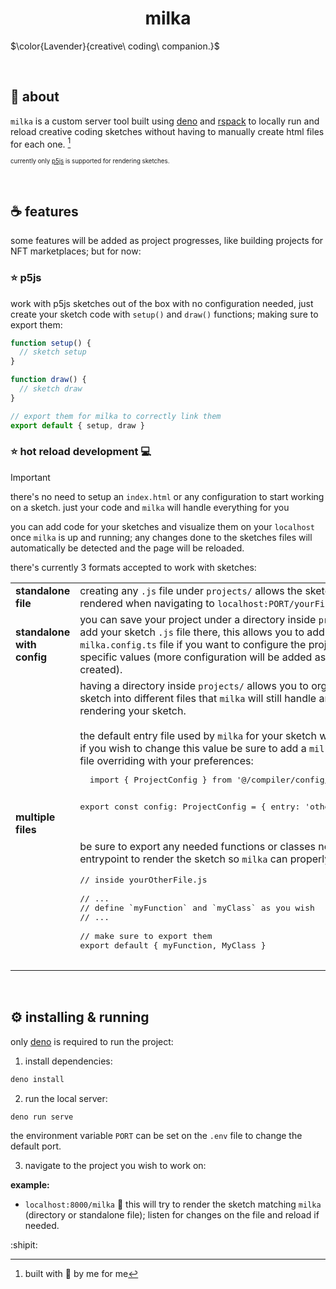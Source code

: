 <h1 align="center">milka</h1>

$\color{Lavender}{creative\ coding\ companion.}$

<br>
<h2>🐶 about</h2>

`milka` is a custom server tool built using [deno](https://deno.com/) and
[rspack](https://rspack.dev/) to locally run and reload creative coding sketches
without having to manually create html files for each one. [^1]

<sub><sup> currently only [p5js](https://p5js.org/) is supported for rendering
sketches. </sup></sub>

<br>
<h2>☕️ features</h2>

some features will be added as project progresses, like building projects for
NFT marketplaces; but for now:

### ⭐️ p5js

work with p5js sketches out of the box with no configuration needed, just create
your sketch code with `setup()` and `draw()` functions; making sure to export
them:

```javascript
function setup() {
  // sketch setup
}

function draw() {
  // sketch draw
}

// export them for milka to correctly link them
export default { setup, draw }
```

### ⭐️ hot reload development 💻

> [!IMPORTANT]
> there's no need to setup an `index.html` or any configuration to start working
> on a sketch. just your code and `milka` will handle everything for you

you can add code for your sketches and visualize them on your `localhost` once
`milka` is up and running; any changes done to the sketches files will
automatically be detected and the page will be reloaded.

there's currently 3 formats accepted to work with sketches:

<table>
<tr>
<td width="50%">
<strong>standalone file</strong>
</td>
<td width="50%">
creating any <code>.js</code> file under <code>projects/</code> allows the sketch to be rendered
  when navigating to <code>localhost:PORT/yourFile</code>.
</td>
</tr>
<tr>
<td width="50%">
<strong>standalone with config</strong>
</td>
<td width="50%">
you can save your project under a directory inside <code>projects/</code> and add your
  sketch <code>.js</code> file there, this allows you to add a <code>milka.config.ts</code> file if
  you want to configure the project with specific values (more configuration
  will be added as features are created).
</td>
</tr>
<tr>
<td width="50%">
<strong>multiple files</strong>
</td>
<td width="50%">
having a directory inside <code>projects/</code> allows you to organize your sketch into
  different files that <code>milka</code> will still handle and show when rendering your
  sketch.<br><br>
  the default entry file used by <code>milka</code> for your sketch will be <code>sketch.js</code>, if
  you wish to change this value be sure to add a <code>milka.config.ts</code> file
  overriding with your preferences:<br>
  <pre lang="ts">
  import { ProjectConfig } from '@/compiler/config/index.ts'

export const config: ProjectConfig = {
  entry: 'otherEntryPoint',
}
</pre><br>
be sure to export any needed functions or classes needed for your entrypoint
  to render the sketch so <code>milka</code> can properly link them:<br>
  <pre lang="js">
// inside yourOtherFile.js

// ...
// define `myFunction` and `myClass` as you wish
// ...

// make sure to export them
export default { myFunction, MyClass }
  </pre>
</td>
</tr>
</table>


<br>
<h2>⚙️ installing & running</h2>

only [deno](https://deno.com/) is required to run the project:

1. install dependencies:

```bash
deno install
```

2. run the local server:

```bash
deno run serve
```

the environment variable `PORT` can be set on the `.env` file to change the
default port.

3. navigate to the project you wish to work on:

<strong>example:</strong>

- `localhost:8000/milka` 🔗 this will try to render the sketch matching `milka` (directory or standalone file); listen for changes on the file and reload if needed.

:shipit:

[^1]: built with 🤍 by me for me
